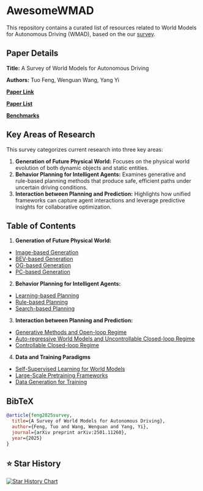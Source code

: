 # AwesomeWMAD

This repository contains a curated list of resources related to World Models for Autonomous Driving (WMAD), based on the our [survey](https://arxiv.org/pdf/2501.11260).

## Paper Details

**Title:** A Survey of World Models for Autonomous Driving

**Authors:** Tuo Feng, Wenguan Wang, Yang Yi

[**Paper Link**](https://arxiv.org/abs/2501.11260)

[**Paper List**](https://github.com/FengZicai/AwesomeWMAD)

[**Benchmarks**](https://github.com/FengZicai/WMAD-Benchmarks)


## Key Areas of Research

This survey categorizes current research into three key areas:

1.  **Generation of Future Physical World:** Focuses on the physical world evolution of both dynamic objects and static entities.
2.  **Behavior Planning for Intelligent Agents:** Examines generative and rule-based planning methods that produce safe, efficient paths under uncertain driving conditions.
3.  **Interaction between Planning and Prediction:** Highlights how unified frameworks can capture agent interactions and leverage predictive insights for collaborative optimization.

## Table of Contents

1.  **Generation of Future Physical World:**

- [Image-based Generation](Image-based%20Generation.md) 
- [BEV-based Generation](BEV-based%20Generation.md)
- [OG-based Generation](OG-based%20Generation.md)
- [PC-based Generation](PC-based%20Generation.md)

2.  **Behavior Planning for Intelligent Agents:**

- [Learning-based Planning](Learning-based%20Planning.md) 
- [Rule-based Planning](Rule-based%20Planning.md)
- [Search-based Planning](Search-based%20Planning.md)

3.  **Interaction between Planning and Prediction:**

- [Generative Methods and Open-loop Regime](Open-loop%20Regime.md) 
- [Auto-regressive World Models and Uncontrollable Closed-loop Regime](Uncontrollable%20Closed-loop%20Regime.md)
- [Controllable Closed-loop Regime](Controllable%20Closed-loop%20Regime.md)


4.  **Data and Training Paradigms**

- [Self-Supervised Learning for World Models](Self-Supervised%20World%20Models.md) 
- [Large-Scale Pretraining Frameworks](Pretraining%20Frameworks.md)
- [Data Generation for Training](Data%20Generation.md)

## BibTeX

```bibtex
@article{feng2025survey,
  title={A Survey of World Models for Autonomous Driving},
  author={Feng, Tuo and Wang, Wenguan and Yang, Yi},
  journal={arXiv preprint arXiv:2501.11260},
  year={2025}
}
```

## ⭐️ Star History

[![Star History Chart](https://api.star-history.com/svg?repos=FengZicai/AwesomeWMAD&type=Date)](https://www.star-history.com/#FengZicai/AwesomeWMAD&Date)
